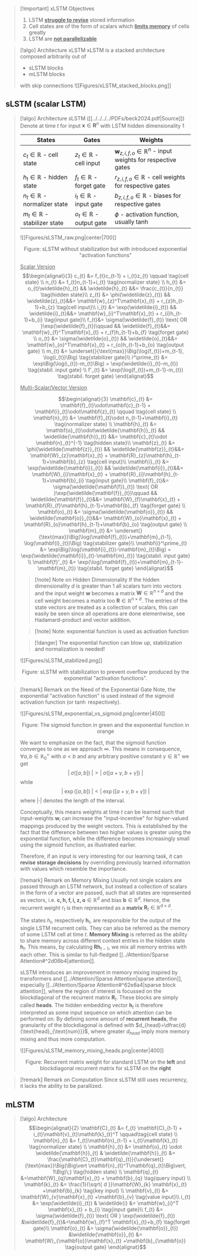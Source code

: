 >[!important] xLSTM Objectives
> 1. LSTM **<u>struggle to revise</u>** stored information
> 2. Cell states are of the form of scalars which <u>**limits memory**</u> of cells greatly
> 3. LSTM are <u>**not parallelizable**</u> 

>[!algo] Architecture xLSTM
>xLSTM is a stacked architecture composed arbitrarily out of
>- sLSTM blocks
>- mLSTM blocks
>
>with skip connections
>![[Figures/xLSTM_stacked_blocks.png]]


## sLSTM (scalar LSTM)

>[!algo] Architecture sLSTM ([[../../../../PDFs/beck2024.pdf|Source]])
> Denote at time $t$ for input $\mathbf{x} \in \mathbf{R}^n$ with LSTM hidden dimensionality $1$
> 
>| States                     | Gates                 | Weights |
>| -------------------------- | --------------------- | ------- |
>| $c_t \in \mathbb{R}$ - cell state         | $z_{t}\in \mathbb{R}$ - cell input  | $\mathbf{w}_{z,i,f,o}\in \mathbb{R}^n$ - input weights for respective gates        |
>| $h_{t}\in \mathbb{R}$ - hidden state     | $f_{t}\in \mathbb{R}$ - forget gate |  $r_{z,i,f,o}\in \mathbb{R}$ - cell weights for respective gates       |
>| $n_{t}\in \mathbb{R}$ - normalizer state | $i_{t}\in \mathbb{R}$ - input gate  |  $b_{z,i,f,o}\in \mathbb{R}$ - biases for respective gates       |
>| $m_{t}\in \mathbb{R}$ - stabilizer state | $o_{t}\in \mathbb{R}$ - output gate |  $\phi$ - activation function, usually $\tanh$       |
> 
> ![[Figures/sLSTM_raw.png|center|700]]
> <center> Figure: sLSTM without stabilization but with introduced exponential "activation functions" </center>
>
><u>Scalar Version</u>
> $$\begin{alignat}{3}
> c_{t} &= f_{t}c_{t-1} + i_{t}z_{t} \qquad \tag{cell state} \\ 
> n_{t} &= f_{t}n_{t-1}+i_{t} \tag{normalizer state} \\
> h_{t} &= o_{t}\widetilde{h}_{t} && \widetilde{h}_{t} &&= \frac{c_{t}}{n_{t}} \tag{hidden state}\\
> z_{t} &= \phi(\widetilde{z}_{t}) && \widetilde{z}_{t}&&= \mathbf{w}_{z}^T\mathbf{x}_{t} + r_{z}h_{t-1}+b_{z} \tag{cell input}\\
> i_{t} &= \exp(\widetilde{i}_{t}) && \widetilde{i}_{t}&&= \mathbf{w}_{i}^T\mathbf{x}_{t} + r_{i}h_{t-1}+b_{i} \tag{input gate}\\
> f_{t}&= \sigma(\widetilde{f}_{t}) \text{ OR }\exp(\widetilde{f}_{t})\qquad && \widetilde{f}_{t}&&= \mathbf{w}_{f}^T\mathbf{x}_{t} + r_{f}h_{t-1}+b_{f} \tag{forget gate} \\
> o_{t} &= \sigma(\widetilde{o}_{t}) && \widetilde{o}_{t}&&= \mathbf{w}_{o}^T\mathbf{x}_{t} + r_{o}h_{t-1}+b_{o} \tag{output gate} \\ 
> m_{t} &= \underset{}{\text{max}}\Big(\log(f_{t})+m_{t-1}, \log(i_{t})\Big) \tag{stabilizer gate}\\
> i^\prime_{t} &= \exp\Big(\log(i_{t})-m_{t}\Big) = \exp(\widetilde{i}_{t}-m_{t}) \tag{stabil. input gate} \\
> f'_{t} &= \exp(\log(f_{t})+m_{t-1}-m_{t}) \tag{stabil. forget gate}
>\end{alignat}$$
> 
><u>Multi-Scalar/Vector Version</u> 
> 
> $$\begin{alignat}{3}
> \mathbf{c}_{t} &= \mathbf{f}_{t}\odot\mathbf{c}_{t-1} + \mathbf{i}_{t}\odot\mathbf{z}_{t} \qquad \tag{cell state} \\ 
> \mathbf{n}_{t} &= \mathbf{f}_{t}\odot n_{t-1}+\mathbf{i}_{t} \tag{normalizer state} \\
> \mathbf{h}_{t} &= \mathbf{o}_{t}\odot\widetilde{\mathbf{h}}_{t} && \widetilde{\mathbf{h}}_{t} &&= \mathbf{c}_{t}\odot \mathbf{n}_{t}^{-1} \tag{hidden state}\\
> \mathbf{z}_{t} &= \phi(\widetilde{\mathbf{z}}_{t}) && \widetilde{\mathbf{z}}_{t}&&= \mathbf{W}_{z}\mathbf{x}_{t} + \mathbf{R}_{z}\mathbf{h}_{t-1}+\mathbf{b}_{z} \tag{cell input}\\
> \mathbf{i}_{t} &= \exp(\widetilde{\mathbf{i}}_{t}) && \widetilde{\mathbf{i}}_{t}&&= \mathbf{W}_{i}\mathbf{x}_{t} + \mathbf{R}_{i}\mathbf{h}_{t-1}+\mathbf{b}_{i} \tag{input gate}\\
> \mathbf{f}_{t}&= \sigma(\widetilde{\mathbf{f}}_{t}) \text{ OR }\exp(\widetilde{\mathbf{f}}_{t})\qquad && \widetilde{\mathbf{f}}_{t}&&= \mathbf{W}_{f}\mathbf{x}_{t} + \mathbf{R}_{f}\mathbf{h}_{t-1}+\mathbf{b}_{f} \tag{forget gate} \\
> \mathbf{o}_{t} &= \sigma(\widetilde{\mathbf{o}}_{t}) && \widetilde{\mathbf{o}}_{t}&&= \mathbf{W}_{o}\mathbf{x}_{t} + \mathbf{R}_{o}\mathbf{h}_{t-1}+\mathbf{b}_{o} \tag{output gate} \\ 
> \mathbf{m}_{t} &= \underset{}{\text{max}}\Big(\log(\mathbf{f}_{t})+\mathbf{m}_{t-1}, \log(\mathbf{i}_{t})\Big) \tag{stabilizer gate}\\
> \mathbf{i}^\prime_{t} &= \exp\Big(\log(\mathbf{i}_{t})-\mathbf{m}_{t}\Big) = \exp(\widetilde{\mathbf{i}}_{t}-\mathbf{m}_{t}) \tag{stabil. input gate} \\
> \mathbf{f}'_{t} &= \exp(\log(\mathbf{f}_{t})+\mathbf{m}_{t-1}-\mathbf{m}_{t}) \tag{stabil. forget gate}
>\end{alignat}$$
> 
>>[!note] Note on Hidden Dimensionality
>>If the hidden dimensionality $d$ is greater than $1$ all scalars turn into vectors and the input weight $\mathbf{w}$ becomes a matrix $\mathbf{W} \in \mathbb{R}^{n \times d}$ and the cell weight becomes a matrix too $\mathbf{R} \in \mathbb{R}^{n \times d}$. The entries of the state vectors are treated as a collection of scalars, this can easily be seen since all operations are done elementwise, see Hadamard-product and vector addition.
>
>>[!note] Note: exponential function is used as activation function
>
>>[!danger] The exponential function can blow up, stabilization and normalization is needed!
>
>![[Figures/sLSTM_stabilized.png]]
><center> Figure: sLSTM with stabilization to prevent overflow produced by the exponential "activation functions".</center>

>[!remark] Remark on the Need of the Exponential Gate
>Note, the exponential "activation function" is used instead of the sigmoid activation function (or $\tanh$ respectively).
>
>![[Figures/sLSTM_exponential_vs_sigmoid.png|center|450]]
><center> Figure: The sigmoid function in green and the exponential function in orange </center>
>
> We want to emphasize on the fact, that the sigmoid function converges to one as we approach $\infty$. This means in consequence, $\forall a,b \in \mathbb{R}_{0}^+$ with $a<b$ and any arbitrary positive constant $\gamma \in \mathbb{R}^+$ we get
> $$\Big\lvert \;\sigma([a,b]) \;\Big\rvert> \Big\lvert \;\sigma([a+\gamma, b+\gamma])\; \Big\rvert  $$
> while
> $$\Big\lvert\; \exp([a,b]) \;\Big\rvert < \Big\lvert\; \exp([a+\gamma, b+\gamma])\; \Big\rvert $$
> where $\lvert \cdot \rvert$ denotes the length of the interval.
>
>Conceptually, this means weights at time $t$ can be learned such that input-weights $\mathbf{w}_{i}$ can increase the "input-incentive" for higher-valued mappings produced by the weight vectors. This is established by the fact that the difference between two higher values is greater using the exponential function, while the difference becomes increasingly small using the sigmoid function, as illustrated earlier.
>
>Therefore, if an input is very interesting for our learning task, it can **revise storage decisions** by overriding previously learned information with values which resemble the importance.

>[!remark] Remark on Memory Mixing
>Usually not single scalars are passed through an LSTM network, but instead a collection of scalars in the form of a vector are passed, such that all states are represented as vectors, i.e. $\mathbf{c,h,f,i,z,o} \in \mathbb{R}^d$ and bias $\mathbf{b} \in \mathbb{R}^d$. Hence, the recurrent weight $r_{t}$ is then represented as a **matrix** $\mathbf{R}_{t} \in \mathbb{R}^{d \times d}$.
>
>The states $h_{t}$, respectively $\mathbf{h}_{t}$, are responsible for the output of the single LSTM recurrent cells. They can also be referred as the memory of some LSTM cell at time $t$. **Memory Mixing** is referred as the ability to share memory across different context entries in the hidden state $\mathbf{h}_{t}$. This means, by calculating $\mathbf{R}\mathbf{h}_{t-1}$, we mix all memory entries with each other. This is similar to full-fledged [[../Attention/Sparse Attention#^2d06b4|attention]].
>
> sLSTM introduces an improvement in memory mixing inspired by transformers and [[../Attention/Sparse Attention|sparse attention]], especially [[../Attention/Sparse Attention#^62e8a4|sparse block attention]], where the region of interest is focussed on the blockdiagonal of the recurrent matrix $\mathbf{R}_{t}$. These blocks are simply called **heads**. The hidden embedding vector $\mathbf{h}_{t}$ is therefore interpreted as some input sequence on which attention can be performed on. By defining some amount of **recurrent heads**, the granularity of the blockdiagonal is defined with $d_{head}=\dfrac{d}{\text{head}_{\text{num}}}$, where greater $d_{head}$ imply more memory mixing and thus more computation.
> 
> ![[Figures/sLSTM_memory_mixing_heads.png|center|400]]
> <center> Figure: Recurrent matrix weight for standard LSTM on the <b>left</b> and blockdiagonal recurrent matrix for sLSTM on the <b>right</b> </center>

>[!remark] Remark on Computation
>Since sLSTM still uses recurrency, it lacks the ability to be parallized.

## mLSTM

>[!algo] Architecture
>$$\begin{alignat}{2}
> \mathbf{C}_{t} &= f_{t} \mathbf{C}_{t-1} + i_{t}\mathbf{v}_{t}\mathbf{k}_{t}^T \qquad\tag{cell state} \\
> \mathbf{n}_{t} &= f_{t}\mathbf{n}_{t-1} + i_{t}\mathbf{k}_{t} \tag{normalizer state} \\
> \mathbf{h}_{t} &= \mathbf{o}_{t} \odot \widetilde{\mathbf{h}}_{t} & \widetilde{\mathbf{h}}_{t} &= \frac{\mathbf{C}_{t}\mathbf{q}_{t}}{\underset{}{\text{max}}\Big(\Big\vert \mathbf{n}_{t}^T\mathbf{q}_{t}\Big\vert, 1\Big)\;} \tag{hidden state} \\
> \mathbf{q}_{t} &=\mathbf{W}_{q}\mathbf{x}_{t} + \mathbf{b}_{q} \tag{query input} \\
> \mathbf{k}_{t} &= \frac{1}{\sqrt{ d }}\mathbf{W}_{k} \mathbf{x}_{t} +\mathbf{b}_{k} \tag{key input} \\
> \mathbf{v}_{t} &= \mathbf{W}_{v}\mathbf{x}_{t} +\mathbf{b}_{v} \tag{value input}\\
> i_{t} &= \exp(\widetilde{i}_{t}) & \widetilde{i} &= \mathbf{w}_{i}^T \mathbf{x}_{t} + b_{i} \tag{input gate}\\
> f_{t} &= \sigma(\widetilde{f}_{t}) \text{ OR } \exp(\widetilde{f}_{t}) &\widetilde{f}_{t}&=\mathbf{w}_{f}^T \mathbf{x}_{t}+b_{f} \tag{forget gate}\\
> \mathbf{o}_{t} &= \sigma(\widetilde{\mathbf{o}}_{t}) &\widetilde{\mathbf{o}}_{t} &= \mathbf{W}_{\mathbf{o}}\mathbf{x}_{t} +\mathbf{b}_{\mathbf{o}} \tag{output gate}
>\end{alignat}$$